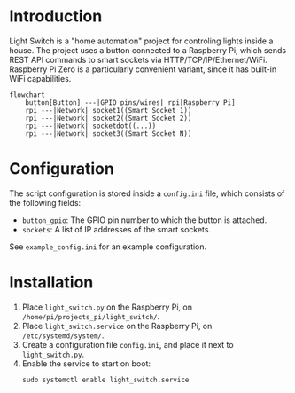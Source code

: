 # Introduction

Light Switch is a "home automation" project for controling lights inside a house.
The project uses a button connected to a Raspberry Pi,
which sends REST API commands to smart sockets via HTTP/TCP/IP/Ethernet/WiFi.
Raspberry Pi Zero is a particularly convenient variant,
since it has built-in WiFi capabilities.

```mermaid
flowchart
    button[Button] ---|GPIO pins/wires| rpi[Raspberry Pi]
    rpi ---|Network| socket1((Smart Socket 1))
    rpi ---|Network| socket2((Smart Socket 2))
    rpi ---|Network| socketdot((...))
    rpi ---|Network| socket3((Smart Socket N))
```

# Configuration

The script configuration is stored inside a `config.ini` file,
which consists of the following fields:

* `button_gpio`: The GPIO pin number to which the button is attached.
* `sockets`: A list of IP addresses of the smart sockets.

See `example_config.ini` for an example configuration.


# Installation

1. Place `light_switch.py` on the Raspberry Pi, on `/home/pi/projects_pi/light_switch/`.
1. Place `light_switch.service` on the Raspberry Pi, on `/etc/systemd/system/`.
1. Create a configuration file `config.ini`, and place it next to `light_switch.py`.
1. Enable the service to start on boot:
    ```
    sudo systemctl enable light_switch.service
    ```